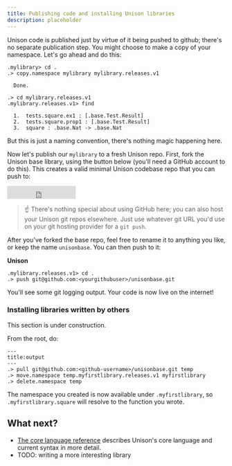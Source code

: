 ```yaml
---
title: Publishing code and installing Unison libraries
description: placeholder
---
```


Unison code is published just by virtue of it being pushed to github; there's no separate publication step. You might choose to make a copy of your namespace. Let's go ahead and do this:

```
.mylibrary> cd .
.> copy.namespace mylibrary mylibrary.releases.v1

  Done.

.> cd mylibrary.releases.v1
.mylibrary.releases.v1> find

  1.  tests.square.ex1 : [.base.Test.Result]
  2.  tests.square.prop1 : [.base.Test.Result]
  3.  square : .base.Nat -> .base.Nat
```

But this is just a naming convention, there's nothing magic happening here.

Now let's publish our `mylibrary` to a fresh Unison repo. First, fork the Unison base library, using the button below (you'll need a GitHub account to do this). This creates a valid minimal Unison codebase repo that you can push to:

<iframe src="https://ghbtns.com/github-btn.html?user=unisonweb&repo=unisonbase&type=fork&count=true&size=large" frameborder="0" scrolling="0" width="158px" height="30px"></iframe>
<br/>

> ☝️ There's nothing special about using GitHub here; you can also host your Unison git repos elsewhere. Just use whatever git URL you'd use on your git hosting provider for a `git push`.

After you've forked the base repo, feel free to rename it to anything you like, or keep the name `unisonbase`. You can then push to it:

**Unison**
```
.mylibrary.releases.v1> cd .
.> push git@github.com:<yourgithubuser>/unisonbase.git
```

You'll see some git logging output. Your code is now live on the internet!

### Installing libraries written by others

This section is under construction.

From the root, do:

```unison
---
title:output
---
.> pull git@github.com:<github-username>/unisonbase.git temp
.> move.namespace temp.myfirstlibrary.releases.v1 myfirstlibrary
.> delete.namespace temp
```

The namespace you created is now available under `.myfirstlibrary`, so `.myfirstlibrary.square` will resolve to the function you wrote.

## What next?

* [The core language reference](/docs/language-reference) describes Unison's core language and current syntax in more detail.
* TODO: writing a more interesting library
